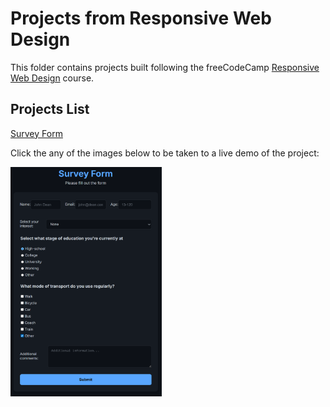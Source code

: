 # Projects from Responsive Web Design

This folder contains projects built following the freeCodeCamp [Responsive Web Design](https://www.freecodecamp.org/learn/2022/responsive-web-design/) course.

## Projects List

[Survey Form](https://www.freecodecamp.org/learn/2022/responsive-web-design/build-a-survey-form-project/build-a-survey-form)

Click the any of the images below to be taken to a live demo of the project:

<p align="left">
  <a href='https://htmlpreview.github.io/?https://github.com/Mizzalini/freeCodeCamp-projects/blob/main/responsiveWebDesign/surveyForm/index.html'>
    <img width="48%" src="../assets/images/survey-form.png" alt="Survey Form" />
  </a>
</p>
